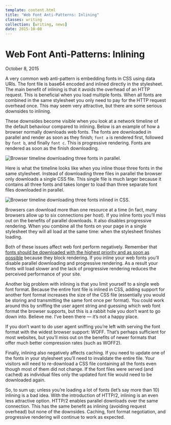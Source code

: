 ```yaml
---
template: content.html
title: "Web Font Anti-Patterns: Inlining"
classes: writing
collection: [writing, news]
date: 2015-10-08
---
```


# Web Font Anti-Patterns: Inlining
<p class="subtitle">October 8, 2015</p>

A very common web anti-pattern is embedding fonts in <abbr>CSS</abbr> using data <abbr>URI</abbr>s. The font file is base64 encoded and inlined directly in the stylesheet. The main benefit of inlining is that it avoids the overhead of an <abbr>HTTP</abbr> request. This is beneficial when you load multiple fonts. When all fonts are combined in the same stylesheet you only need to pay for the <abbr>HTTP</abbr> request overhead once. This may seem very attractive, but there are some serious downsides to inlining.

These downsides become visible when you look at a network timeline of the default behaviour compared to inlining. Below is an example of how a browser normally downloads web fonts. The fonts are downloaded in parallel and render as soon as they finish; `font a` is rendered first, followed by `font b`, and finally `font c`. This is progressive rendering. Fonts are rendered as soon as the finish downloading.

![Browser timeline downloading three fonts in parallel.](/assets/images/parallel-download.png)

Here is what the timeline looks like when you inline those three fonts in the same stylesheet. Instead of downloading three files in parallel the browser only downloads a single <abbr>CSS</abbr> file. This single file is much larger because it contains all three fonts and takes longer to load than three separate font files downloaded in parallel.

![Browser timeline downloading three fonts inlined in CSS.](/assets/images/inline-download.png)

Browsers can download more than one resource at a time (in fact, many browsers allow up to six connections per host). If you inline fonts you’ll miss out on the benefits of parallel downloads. It also disables progressive rendering. When you combine all the fonts on your page in a single stylesheet they will all load at the same time: when the stylesheet finishes loading.

Both of these issues affect web font perform negatively. Remember that [fonts should be downloaded with the highest priority and as soon as possible](http://localhost:3000/writing/preload-hints-for-web-fonts.html) because they block rendering. If you inline your web fonts you’ll disable parallel downloading and progressive rendering. As a result your fonts will load slower and the lack of progressive rendering reduces the perceived performance of your site.

Another big problem with inlining is that you limit yourself to a single web font format. Because the entire font file is inlined in <abbr>CSS</abbr>, adding support for another font format increases the size of the <abbr>CSS</abbr> file (essentially you would be storing and transmitting the same font once per format). You could work around this by sniffing the user agent string and guessing which web font format the browser supports, but this is a rabbit hole you don’t want to go down into. Believe me. I’ve been there — it’s not a happy place.

If you don’t want to do user agent sniffing you’re left with serving the font format with the widest browser support: <abbr>WOFF</abbr>. That’s perhaps sufficient for most websites, but you’ll miss out on the benefits of newer formats that offer much better compression rates (such as <abbr>WOFF2</abbr>).

Finally, inlining also negatively affects caching. If you need to update one of the fonts in your stylesheet you’ll need to invalidate the entire file. Your visitors will need to re-download a <abbr>CSS</abbr> file containing all the fonts even though most of them did not change. If the font files were served (and cached) as individual files only the updated font file would need to be downloaded again.

So, to sum up; unless you’re loading a lot of fonts (let’s say more than 10) inlining is a bad idea. With the introduction of <abbr>HTTP/2</abbr>, inlining is an even less attractive option. <abbr>HTTP/2</abbr> enables parallel downloads over the same connection. This has the same benefit as inlining (avoiding request overhead) but none of the downsides. Caching, font format negotiation, and progressive rendering will continue to work as expected.
